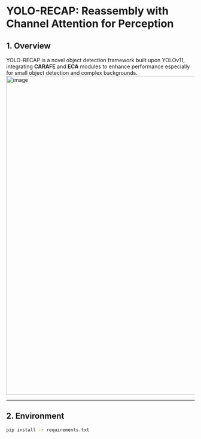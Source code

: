 # YOLO-RECAP: Reassembly with Channel Attention for Perception

## 1. Overview  
YOLO-RECAP is a novel object detection framework built upon YOLOv11, integrating **CARAFE** and **ECA** modules to enhance performance especially for small object detection and complex backgrounds.
<img width="2000" height="853" alt="image" src="https://github.com/user-attachments/assets/1a478946-8501-44ee-b647-0c5cca21cb77" />


---

## 2. Environment  
```bash
pip install -r requirements.txt
